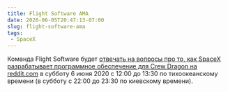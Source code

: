 ```yaml
---
title: Flight Software AMA
date: 2020-06-05T20:47:13-07:00
slug: flight-software-ama
tags:
 - SpaceX
---
```


Команда Flight Software будет [отвечать на вопросы про то, как SpaceX разрабатывает
программное обеспечение для Crew Dragon на reddit.com][1] в субботу 6 июня 2020 с 12:00
до 13:30 по тихоокеанскому времени (в субботу с 22:00 до 23:30 по киевскому времени).

<!--more-->

[1]: https://www.reddit.com/r/spacex/comments/gxb7j1/we_are_the_spacex_software_team_ask_us_anything/
